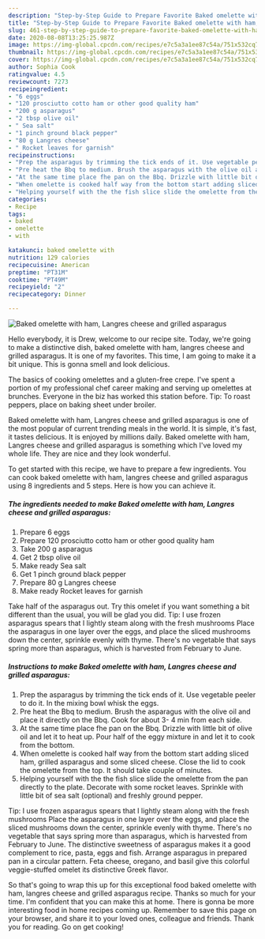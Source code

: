 ```yaml
---
description: "Step-by-Step Guide to Prepare Favorite Baked omelette with ham, Langres cheese and grilled asparagus"
title: "Step-by-Step Guide to Prepare Favorite Baked omelette with ham, Langres cheese and grilled asparagus"
slug: 461-step-by-step-guide-to-prepare-favorite-baked-omelette-with-ham-langres-cheese-and-grilled-asparagus
date: 2020-08-08T13:25:25.987Z
image: https://img-global.cpcdn.com/recipes/e7c5a3a1ee87c54a/751x532cq70/baked-omelette-with-ham-langres-cheese-and-grilled-asparagus-recipe-main-photo.jpg
thumbnail: https://img-global.cpcdn.com/recipes/e7c5a3a1ee87c54a/751x532cq70/baked-omelette-with-ham-langres-cheese-and-grilled-asparagus-recipe-main-photo.jpg
cover: https://img-global.cpcdn.com/recipes/e7c5a3a1ee87c54a/751x532cq70/baked-omelette-with-ham-langres-cheese-and-grilled-asparagus-recipe-main-photo.jpg
author: Sophia Cook
ratingvalue: 4.5
reviewcount: 7273
recipeingredient:
- "6 eggs"
- "120 prosciutto cotto ham or other good quality ham"
- "200 g asparagus"
- "2 tbsp olive oil"
- " Sea salt"
- "1 pinch ground black pepper"
- "80 g Langres cheese"
- " Rocket leaves for garnish"
recipeinstructions:
- "Prep the asparagus by trimming the tick ends of it. Use vegetable peeler to do it. In the mixing bowl whisk the eggs."
- "Pre heat the Bbq to medium. Brush the asparagus with the olive oil and place it directly on the Bbq. Cook for about 3- 4 min from each side."
- "At the same time place fhe pan on the Bbq. Drizzle with little bit of olive oil and let it to heat up. Pour half of the eggy mixture in and let it to cook from the bottom."
- "When omelette is cooked half way from the bottom start adding sliced ham, grilled asparagus and some sliced cheese. Close the lid to cook the omelette from the top. It should take couple of minutes."
- "Helping yourself with the the fish slice slide the omelette from the pan directly to the plate. Decorate with some rocket leaves. Sprinkle with little bit of sea salt (optional) and freshly ground pepper."
categories:
- Recipe
tags:
- baked
- omelette
- with

katakunci: baked omelette with 
nutrition: 129 calories
recipecuisine: American
preptime: "PT31M"
cooktime: "PT49M"
recipeyield: "2"
recipecategory: Dinner

---
```



![Baked omelette with ham, Langres cheese and grilled asparagus](https://img-global.cpcdn.com/recipes/e7c5a3a1ee87c54a/751x532cq70/baked-omelette-with-ham-langres-cheese-and-grilled-asparagus-recipe-main-photo.jpg)

Hello everybody, it is Drew, welcome to our recipe site. Today, we're going to make a distinctive dish, baked omelette with ham, langres cheese and grilled asparagus. It is one of my favorites. This time, I am going to make it a bit unique. This is gonna smell and look delicious.

The basics of cooking omelettes and a gluten-free crepe. I&#39;ve spent a portion of my professional chef career making and serving up omelettes at brunches. Everyone in the biz has worked this station before. Tip: To roast peppers, place on baking sheet under broiler.

Baked omelette with ham, Langres cheese and grilled asparagus is one of the most popular of current trending meals in the world. It is simple, it's fast, it tastes delicious. It is enjoyed by millions daily. Baked omelette with ham, Langres cheese and grilled asparagus is something which I've loved my whole life. They are nice and they look wonderful.


To get started with this recipe, we have to prepare a few ingredients. You can cook baked omelette with ham, langres cheese and grilled asparagus using 8 ingredients and 5 steps. Here is how you can achieve it.

<!--inarticleads1-->

##### The ingredients needed to make Baked omelette with ham, Langres cheese and grilled asparagus:

1. Prepare 6 eggs
1. Prepare 120 prosciutto cotto ham or other good quality ham
1. Take 200 g asparagus
1. Get 2 tbsp olive oil
1. Make ready  Sea salt
1. Get 1 pinch ground black pepper
1. Prepare 80 g Langres cheese
1. Make ready  Rocket leaves for garnish


Take half of the asparagus out. Try this omelet if you want something a bit different than the usual, you will be glad you did. Tip: I use frozen asparagus spears that I lightly steam along with the fresh mushrooms Place the asparagus in one layer over the eggs, and place the sliced mushrooms down the center, sprinkle evenly with thyme. There&#39;s no vegetable that says spring more than asparagus, which is harvested from February to June. 

<!--inarticleads2-->

##### Instructions to make Baked omelette with ham, Langres cheese and grilled asparagus:

1. Prep the asparagus by trimming the tick ends of it. Use vegetable peeler to do it. In the mixing bowl whisk the eggs.
1. Pre heat the Bbq to medium. Brush the asparagus with the olive oil and place it directly on the Bbq. Cook for about 3- 4 min from each side.
1. At the same time place fhe pan on the Bbq. Drizzle with little bit of olive oil and let it to heat up. Pour half of the eggy mixture in and let it to cook from the bottom.
1. When omelette is cooked half way from the bottom start adding sliced ham, grilled asparagus and some sliced cheese. Close the lid to cook the omelette from the top. It should take couple of minutes.
1. Helping yourself with the the fish slice slide the omelette from the pan directly to the plate. Decorate with some rocket leaves. Sprinkle with little bit of sea salt (optional) and freshly ground pepper.


Tip: I use frozen asparagus spears that I lightly steam along with the fresh mushrooms Place the asparagus in one layer over the eggs, and place the sliced mushrooms down the center, sprinkle evenly with thyme. There&#39;s no vegetable that says spring more than asparagus, which is harvested from February to June. The distinctive sweetness of asparagus makes it a good complement to rice, pasta, eggs and fish. Arrange asparagus in prepared pan in a circular pattern. Feta cheese, oregano, and basil give this colorful veggie-stuffed omelet its distinctive Greek flavor. 

So that's going to wrap this up for this exceptional food baked omelette with ham, langres cheese and grilled asparagus recipe. Thanks so much for your time. I'm confident that you can make this at home. There is gonna be more interesting food in home recipes coming up. Remember to save this page on your browser, and share it to your loved ones, colleague and friends. Thank you for reading. Go on get cooking!
